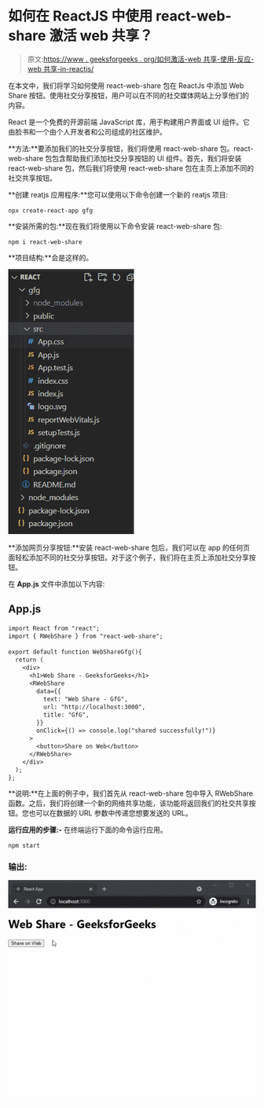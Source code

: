 # 如何在 ReactJS 中使用 react-web-share 激活 web 共享？

> 原文:[https://www . geeksforgeeks . org/如何激活-web 共享-使用-反应-web 共享-in-reactjs/](https://www.geeksforgeeks.org/how-to-activate-web-share-using-react-web-share-in-reactjs/)

在本文中，我们将学习如何使用 react-web-share 包在 ReactJs 中添加 Web Share 按钮。使用社交分享按钮，用户可以在不同的社交媒体网站上分享他们的内容。

React 是一个免费的开源前端 JavaScript 库，用于构建用户界面或 UI 组件。它由脸书和一个由个人开发者和公司组成的社区维护。

**方法:**要添加我们的社交分享按钮，我们将使用 react-web-share 包。react-web-share 包包含帮助我们添加社交分享按钮的 UI 组件。首先，我们将安装 react-web-share 包，然后我们将使用 react-web-share 包在主页上添加不同的社交共享按钮。

**创建 reatjs 应用程序:**您可以使用以下命令创建一个新的 reatjs 项目:

```
npx create-react-app gfg  
```

**安装所需的包:**现在我们将使用以下命令安装 react-web-share 包:

```
npm i react-web-share
```

**项目结构:**会是这样的。

![](img/119fc822f2ab930c763dd04057c3dcfa.png)

**添加网页分享按钮:**安装 react-web-share 包后，我们可以在 app 的任何页面轻松添加不同的社交分享按钮。对于这个例子，我们将在主页上添加社交分享按钮。

在 **App.js** 文件中添加以下内容:

## App.js

```
import React from "react";
import { RWebShare } from "react-web-share";

export default function WebShareGfg(){
  return (
    <div>
      <h1>Web Share - GeeksforGeeks</h1>
      <RWebShare
        data={{
          text: "Web Share - GfG",
          url: "http://localhost:3000",
          title: "GfG",
        }}
        onClick={() => console.log("shared successfully!")}
      >
        <button>Share on Web</button>
      </RWebShare>
    </div>
  );
};
```

**说明:**在上面的例子中，我们首先从 react-web-share 包中导入 RWebShare 函数。之后，我们将创建一个新的网络共享功能，该功能将返回我们的社交共享按钮。您也可以在数据的 URL 参数中传递您想要发送的 URL。

**运行应用的步骤:-** 在终端运行下面的命令运行应用。

```
npm start
```

### 输出:

![](img/02f0071452fb9a95ff7c0fafdb2060fa.png)